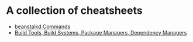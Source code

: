# A collection of cheatsheets

- [beanstalkd Commands](beanstalkd.md)
- [Build Tools, Build Systems, Package Managers, Dependency Managers](build-tools.md)
